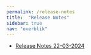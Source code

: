 ```yaml
---
permalink: /release-notes
title:  "Release Notes"
sidebar: true
nav: "overblik"
---
```


- [Release Notes 22-03-2024]()
